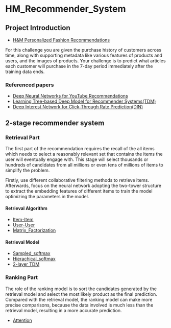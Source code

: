 # HM_Recommender_System

## Project Introduction

- [H&M Personalized Fashion Recommendations](https://www.kaggle.com/competitions/h-and-m-personalized-fashion-recommendations/overview)

For this challenge you are given the purchase history of customers across time, along with supporting metadata like various features of products and users, and the images of products. Your challenge is to predict what articles each customer will purchase in the 7-day period immediately after the training data ends.

### Referenced papers

- [Deep Neural Networks for YouTube Recommendations](https://static.googleusercontent.com/media/research.google.com/en//pubs/archive/45530.pdf)
- [Learning Tree-based Deep Model for Recommender Systems(TDM)](https://arxiv.org/pdf/1801.02294.pdf)
- [Deep Interest Network for Click-Through Rate Prediction(DIN)](https://arxiv.org/pdf/1706.06978.pdf)


## 2-stage recommender system


### Retrieval Part

The first part of the recommendation requires the recall of the all items which needs to select a reasonably relevant set that contains the items the user will eventually engage with. This stage will select thousands or hundreds of candidates from all millions or even tens of millions of items to simplify the problem.

Firstly, use different collaborative filtering methods to retrieve items. Afterwards, focus on the neural network adopting the two-tower structure to extract the embedding features of different items to train the model optimizing the parameters in the model.

#### Retrieval Algorithm

- [Item-Item](https://github.com/mulahteele/HM_Recommender_System/tree/main/Retrieval_Algorithm/Item-Item_collaborative_filtering)
- [User-User](https://github.com/mulahteele/HM_Recommender_System/tree/main/Retrieval_Algorithm/User-User_collaborative_filtering)
- [Matrix_Factorization](https://github.com/mulahteele/HM_Recommender_System/tree/main/Retrieval_Algorithm/Matrix_Factorization)


#### Retrieval Model

- [Sampled_softmax](https://github.com/mulahteele/HM_Recommender_System/tree/main/Retrieval_model/Sampled_softmax)
- [Hierachical_softmax](https://github.com/mulahteele/HM_Recommender_System/tree/main/Retrieval_model/Hierachical_softmax)
- [2-layer TDM](https://github.com/mulahteele/HM_Recommender_System/tree/main/Retrieval_model/2_layer_TDM)


### Ranking Part

The role of the ranking model is to sort the candidates generated by the retrieval model and select the most likely product as the final prediction. Compared with the retrieval model, the ranking model can make more precise comparisons, because the data involved is much less than the retrieval model, resulting in a more accurate prediction.

- [Attention](https://github.com/mulahteele/HM_Recommender_System/tree/main/Ranking_model)
